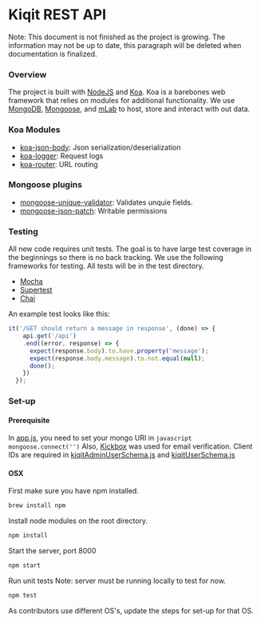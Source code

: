 # Kiqit REST API
Note: This document is not finished as the project is growing. The information may not be up to date, this paragraph will be deleted when documentation is finalized.


### Overview
The project is built with [NodeJS](https://nodejs.org/en/) and [Koa](http://koajs.com). Koa is a barebones web framework that relies on modules for additional functionality. We use
[MongoDB](https://www.mongodb.com), [Mongoose](http://mongoosejs.com), and [mLab](https://mlab.com/) to host, store and interact with out data.


### Koa Modules
* [koa-json-body](https://github.com/dlau/koa-body): Json serialization/deserialization
* [koa-logger](https://github.com/koajs/logger): Request logs
* [koa-router](https://github.com/alexmingoia/koa-router): URL routing

### Mongoose plugins
* [mongoose-unique-validator](https://www.npmjs.com/package/mongoose-unique-validator): Validates unquie fields.
* [mongoose-json-patch](https://www.npmjs.com/package/mongoose-json-patch): Writable permissions

### Testing
All new code requires unit tests. The goal is to have large test coverage in the beginnings so there is no back tracking. We use the following frameworks for testing. All tests will be in the test directory.
* [Mocha](http://mochajs.org)
* [Supertest](https://github.com/visionmedia/supertest)
* [Chai](http://chaijs.com)

An example test looks like this:
```javascript
it('/GET should return a message in response', (done) => {
    api.get('/api')
    .end((error, response) => {
      expect(response.body).to.have.property('message');
      expect(response.body.message).to.not.equal(null);
      done();
    })
  });
```


### Set-up
#### Prerequisite 
In [app.js](app.js), you need to set your mongo URI in ```javascript mongoose.connect('')```
Also, [Kickbox](https://kickbox.io) was used for email verification. Client IDs are required in [kiqitAdminUserSchema.js](models/kiqitAdminUserSchema.js) and 
[kiqitUserSchema.js](models/kiqitUserSchema.js)
#### OSX
First make sure you have npm installed.
```bash
brew install npm
```

Install node modules on the root directory.
```bash
npm install
```

Start the server, port 8000
```bash
npm start
```

Run unit tests
Note: server must be running locally to test for now.
```bash
npm test
```

As contributors use different OS's, update the steps for set-up for that OS.

